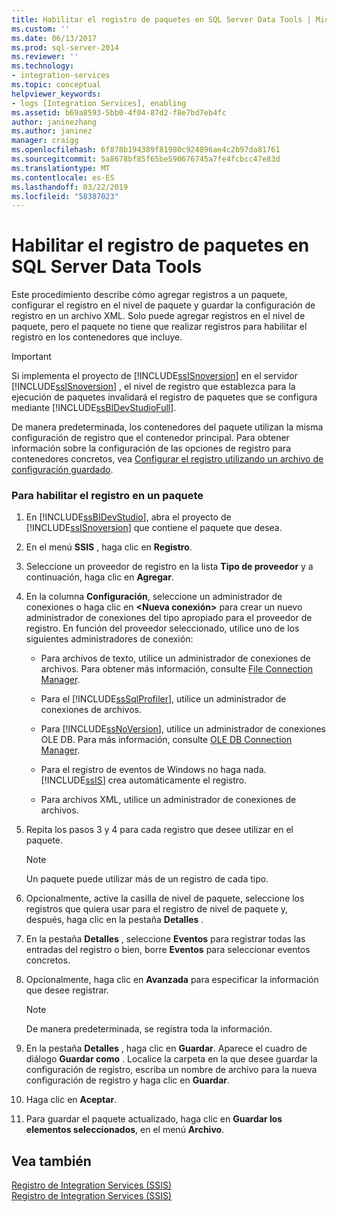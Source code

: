 ```yaml
---
title: Habilitar el registro de paquetes en SQL Server Data Tools | Microsoft Docs
ms.custom: ''
ms.date: 06/13/2017
ms.prod: sql-server-2014
ms.reviewer: ''
ms.technology:
- integration-services
ms.topic: conceptual
helpviewer_keywords:
- logs [Integration Services], enabling
ms.assetid: b69a8593-5bb0-4f04-87d2-f8e7bd7eb4fc
author: janinezhang
ms.author: janinez
manager: craigg
ms.openlocfilehash: 6f878b194389f81980c924896ae4c2b97da81761
ms.sourcegitcommit: 5a8678bf85f65be590676745a7fe4fcbcc47e83d
ms.translationtype: MT
ms.contentlocale: es-ES
ms.lasthandoff: 03/22/2019
ms.locfileid: "58387023"
---
```

# <a name="enable-package-logging-in-sql-server-data-tools"></a>Habilitar el registro de paquetes en SQL Server Data Tools
  Este procedimiento describe cómo agregar registros a un paquete, configurar el registro en el nivel de paquete y guardar la configuración de registro en un archivo XML. Solo puede agregar registros en el nivel de paquete, pero el paquete no tiene que realizar registros para habilitar el registro en los contenedores que incluye.  
  
> [!IMPORTANT]  
>  Si implementa el proyecto de [!INCLUDE[ssISnoversion](../includes/ssisnoversion-md.md)] en el servidor [!INCLUDE[ssISnoversion](../includes/ssisnoversion-md.md)] , el nivel de registro que establezca para la ejecución de paquetes invalidará el registro de paquetes que se configura mediante [!INCLUDE[ssBIDevStudioFull](../includes/ssbidevstudiofull-md.md)].  
  
 De manera predeterminada, los contenedores del paquete utilizan la misma configuración de registro que el contenedor principal. Para obtener información sobre la configuración de las opciones de registro para contenedores concretos, vea [Configurar el registro utilizando un archivo de configuración guardado](../../2014/integration-services/configure-logging-by-using-a-saved-configuration-file.md).  
  
### <a name="to-enable-logging-in-a-package"></a>Para habilitar el registro en un paquete  
  
1.  En [!INCLUDE[ssBIDevStudio](../includes/ssbidevstudio-md.md)], abra el proyecto de [!INCLUDE[ssISnoversion](../includes/ssisnoversion-md.md)] que contiene el paquete que desea.  
  
2.  En el menú **SSIS** , haga clic en **Registro**.  
  
3.  Seleccione un proveedor de registro en la lista **Tipo de proveedor** y a continuación, haga clic en **Agregar**.  
  
4.  En la columna **Configuración**, seleccione un administrador de conexiones o haga clic en **\<Nueva conexión>** para crear un nuevo administrador de conexiones del tipo apropiado para el proveedor de registro. En función del proveedor seleccionado, utilice uno de los siguientes administradores de conexión:  
  
    -   Para archivos de texto, utilice un administrador de conexiones de archivos. Para obtener más información, consulte [File Connection Manager](connection-manager/file-connection-manager.md).  
  
    -   Para el [!INCLUDE[ssSqlProfiler](../includes/sssqlprofiler-md.md)], utilice un administrador de conexiones de archivos.  
  
    -   Para [!INCLUDE[ssNoVersion](../includes/ssnoversion-md.md)], utilice un administrador de conexiones OLE DB. Para más información, consulte [OLE DB Connection Manager](connection-manager/ole-db-connection-manager.md).  
  
    -   Para el registro de eventos de Windows no haga nada. [!INCLUDE[ssIS](../includes/ssis-md.md)] crea automáticamente el registro.  
  
    -   Para archivos XML, utilice un administrador de conexiones de archivos.  
  
5.  Repita los pasos 3 y 4 para cada registro que desee utilizar en el paquete.  
  
    > [!NOTE]  
    >  Un paquete puede utilizar más de un registro de cada tipo.  
  
6.  Opcionalmente, active la casilla de nivel de paquete, seleccione los registros que quiera usar para el registro de nivel de paquete y, después, haga clic en la pestaña **Detalles** .  
  
7.  En la pestaña **Detalles** , seleccione **Eventos** para registrar todas las entradas del registro o bien, borre **Eventos** para seleccionar eventos concretos.  
  
8.  Opcionalmente, haga clic en **Avanzada** para especificar la información que desee registrar.  
  
    > [!NOTE]  
    >  De manera predeterminada, se registra toda la información.  
  
9. En la pestaña **Detalles** , haga clic en **Guardar**. Aparece el cuadro de diálogo **Guardar como** . Localice la carpeta en la que desee guardar la configuración de registro, escriba un nombre de archivo para la nueva configuración de registro y haga clic en **Guardar**.  
  
10. Haga clic en **Aceptar**.  
  
11. Para guardar el paquete actualizado, haga clic en **Guardar los elementos seleccionados**, en el menú **Archivo**.  
  
## <a name="see-also"></a>Vea también  
 [Registro de Integration Services &#40;SSIS&#41;](performance/integration-services-ssis-logging.md)   
 [Registro de Integration Services &#40;SSIS&#41;](performance/integration-services-ssis-logging.md)  
  
  
